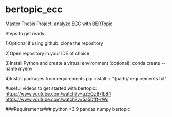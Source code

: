# bertopic_ecc
Master Thesis Project, analyze ECC with BERTopic

Steps to get ready:

1)Optional if using github: clone the repository

2)Open repository in your IDE of choice

3)Install Python and create a virtual environment (optional):
conda create --name myenv

4)Install packages from requirements
pip install -r "(path)/.requirements.txt"



#useful videos to get started with bertopic:
https://www.youtube.com/watch?v=uZxQz87lb84
https://www.youtube.com/watch?v=5a5Dfft-rWc

###Requirements###
python >3.9
pandas 
numpy 
bertopic 